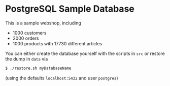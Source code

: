 # PostgreSQL Sample Database

This is a sample webshop, including 

* 1000 customers
* 2000 orders
* 1000 products with 17730 different articles

You can either create the database yourself with the scripts in `src` or restore the dump in `data` via

```bash
$ ./restore.sh myDatabaseName
```

(using the defaults `localhost:5432` and user `postgres`)